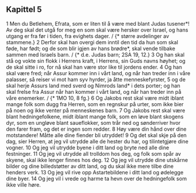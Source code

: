 ## Kapittel 5

1 Men du Betlehem, Efrata, som er liten til å være med blant Judas tusener*! Av deg skal det utgå for meg en som skal være hersker over Israel, og hans utgang er fra før i tiden, fra evighets dager. / {* større avdelinger av stammene.}
2 Derfor skal han overgi dem inntil den tid da hun som skal føde, har født; og de som blir igjen av hans brødre*, skal vende tilbake sammen med Israels barn. / {* d.e. Judas barn; 2SA 19, 12.}
3 Og han skal stå og vokte sin flokk i Herrens kraft, i Herrens, sin Guds navns høyhet; og de skal sitte i ro, for nå skal han være stor like til jordens ender.
4 Og han skal være fred; når Assur kommer inn i vårt land, og når han treder inn i våre palasser, så reiser vi mot ham syv hyrder, ja åtte menneskefyrster,
5 og de skal herje Assurs land med sverd og Nimrods land* i dets porter; og han skal frelse fra Assur når han kommer i vårt land, og når han treder inn på våre enemerker. / {* 1MO 10, 8 fg.}
6 Og Jakobs rest skal være midt iblant mange folk som dugg fra Herren, som en regnskur på urter, som ikke bier på noen og ikke venter på menneskenes barn.
7 Og Jakobs rest skal være blant hedningefolkene, midt iblant mange folk, som en løve blant skogens dyr, som en ungløve blant saueflokker, som trår ned og sønderriver hvor den farer fram, og det er ingen som redder.
8 Høy være din hånd over dine motstandere! Måtte alle dine fiender bli utryddet!
9 Og det skal skje på den dag, sier Herren, at jeg vil utrydde alle de hester du har, og tilintetgjøre dine vogner.
10 Og jeg vil utrydde byene i ditt land og bryte ned alle dine festninger.
11 Og jeg vil utrydde all trolldom hos deg, og folk som spår av skyene, skal ikke lenger finnes hos deg.
12 Og jeg vil utrydde dine utskårne bilder og dine billedstøtter av ditt land, og du skal ikke mere tilbe dine henders verk.
13 Og jeg vil rive opp Astartebildene i ditt land og ødelegge dine byer.
14 Og jeg vil i vrede og harme ta hevn over de hedningefolk som ikke ville høre.
